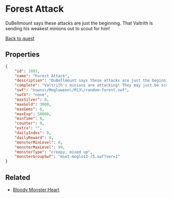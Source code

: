 # Forest Attack

DuBellmount says these attacks are just the beginning. That Valtrith is sending his weakest minions out to scout for him!

[Back to quest](../quests.md)

## Properties

```json
{
    "id": 1093,
    "name": "Forest Attack",
    "description": "DuBellmount says these attacks are just the beginning. That Valtrith is sending his weakest minions out to scout for him!",
    "complete": "Valtrith's minions are attacking! They may just be scouts but there are a lot of them!",
    "swf": "towns\/Mogloween\/M13\/random-forest.swf",
    "swfX": "none",
    "maxSilver": 0,
    "maxGold": 3000,
    "maxGems": 0,
    "maxExp": 50000,
    "minTime": 0,
    "counter": 0,
    "extra": "",
    "dailyIndex": 0,
    "dailyReward": 0,
    "monsterMinLevel": 0,
    "monsterMaxLevel": 99,
    "monsterType": "creepy, mixed up",
    "monsterGroupSwf": "mset-moglo13-r3.swf?ver=1"
}
```

## Related

- [Bloody Monster Heart](../items/10780-bloody-monster-heart.md)


